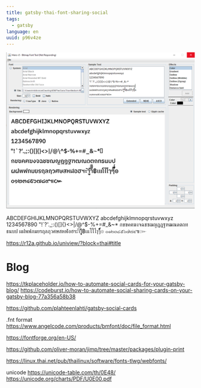 ```yaml
---
title: gatsby-thai-font-sharing-social
tags:
  - gatsby
language: en
uuid: p96v4ze
---
```


![](hiero.png)

ABCDEFGHIJKLMNOPQRSTUVWXYZ
abcdefghijklmnopqrstuvwxyz
1234567890
"!`?'.,;:()[]{}<>|/@\^$-%+=#_&~*
กขฃคฅฆงจฉชซฌญฎฏฐฑฒณดตถทธนบป
ผฝพฟภมยรฤลฦวศษสหฬอฮฯะัาำิีึืฺุู฿เแโใไๅๆ็่้๊๋์ํ๎๏
๐๑๒๓๔๕๖๗๘๙๚๛


https://r12a.github.io/uniview/?block=thai#title

# Blog
https://tkplaceholder.io/how-to-automate-social-cards-for-your-gatsby-blog/
https://codeburst.io/how-to-automate-social-sharing-cards-on-your-gatsby-blog-77a356a58b38

https://github.com/plahteenlahti/gatsby-social-cards


.fnt format
https://www.angelcode.com/products/bmfont/doc/file_format.html


https://fontforge.org/en-US/

https://github.com/oliver-moran/jimp/tree/master/packages/plugin-print

https://linux.thai.net/pub/thailinux/software/fonts-tlwg/webfonts/


unicode
https://unicode-table.com/th/0E48/
https://unicode.org/charts/PDF/U0E00.pdf
